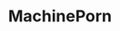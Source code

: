 ---
title: MachinePorn
crosslinks:
- PornOverlords
- livven
- aviation
- specializedtools
- engineteststands
- steamporn
- mechanical_gifs
- cockpits
- MilitaryPorn
- xkcd
- drydockporn
- IAmA
- classiccars
- AskEngineers
- uncannyvalley
- defaultgems
- restofthefuckingowl
- shittyHDR
- gatekeeping
- TinyWhoop
---